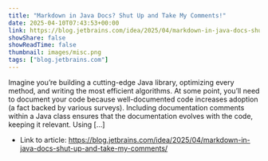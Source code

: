 ```yaml
---
title: "Markdown in Java Docs? Shut Up and Take My Comments!"
date: 2025-04-10T07:43:53+00:00
link: https://blog.jetbrains.com/idea/2025/04/markdown-in-java-docs-shut-up-and-take-my-comments/
showShare: false
showReadTime: false
thumbnail: images/misc.png
tags: ["blog.jetbrains.com"]
---
```

Imagine you’re building a cutting-edge Java library, optimizing every method, and writing the most efficient algorithms. At some point, you’ll need to document your code because well-documented code increases adoption (a fact backed by various surveys). Including documentation comments within a Java class ensures that the documentation evolves with the code, keeping it relevant. Using […]

- Link to article: https://blog.jetbrains.com/idea/2025/04/markdown-in-java-docs-shut-up-and-take-my-comments/